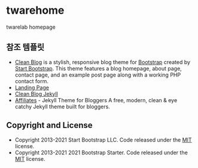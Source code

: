 # twarehome
twarelab homepage

## 참조 템플릿

- [Clean Blog](https://startbootstrap.com/theme/clean-blog/) is a stylish, responsive blog theme for [Bootstrap](https://getbootstrap.com/) created by [Start Bootstrap](https://startbootstrap.com/). This theme features a blog homepage, about page, contact page, and an example post page along with a working PHP contact form.
- [Landing Page](https://startbootstrap.com/theme/landing-page)
- [Clean Blog Jekyll](https://startbootstrap.com/theme/clean-blog-jekyll)
- [Affiliates](https://wowthemesnet.github.io/affiliates-jekyll-theme/) - Jekyll Theme for Bloggers A free, modern, clean & eye catchy Jekyll theme built for bloggers.

## Copyright and License

- Copyright 2013-2021 Start Bootstrap LLC. Code released under the [MIT](https://github.com/StartBootstrap/startbootstrap-clean-blog/blob/master/LICENSE) license.
- Copyright 2013-2021 2021 Bootstrap Starter. Code released under the [MIT](https://github.com/wowthemesnet/affiliates-jekyll-theme/blob/master/LICENSE.txt) license.
